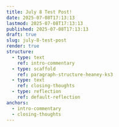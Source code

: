 ```yaml
---
title: July 8 Test Post!
date: 2025-07-08T17:13:13
lastmod: 2025-07-08T17:13:13
published: 2025-07-08T17:13:13
draft: true
slug: july-8-test-post
render: true
structure:
  - type: text
    ref: intro-commentary
  - type: scaffold
    ref: paragraph-structure-heaney-ks3
  - type: text
    ref: closing-thoughts
  - type: reflection
    ref: default-reflection
anchors:
  - intro-commentary
  - closing-thoughts
---
```


<!-- intro-commentary -->

<!-- paragraph-structure-heaney-ks3 -->

<!-- closing-thoughts -->

<!-- default-reflection -->

